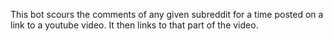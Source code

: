 This bot scours the comments of any given subreddit for a time posted on a link to a youtube video. It then links to that part of the video.